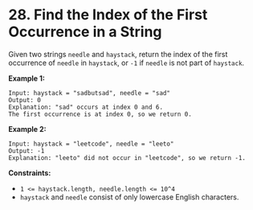 # 28. Find the Index of the First Occurrence in a String

Given two strings `needle` and `haystack`, return the index of the first occurrence of `needle` in `haystack`, or `-1` if `needle` is not part of `haystack`.

<strong>Example 1:</strong>
```
Input: haystack = "sadbutsad", needle = "sad"
Output: 0
Explanation: "sad" occurs at index 0 and 6.
The first occurrence is at index 0, so we return 0.
```

<strong>Example 2:</strong>
```
Input: haystack = "leetcode", needle = "leeto"
Output: -1
Explanation: "leeto" did not occur in "leetcode", so we return -1.
```


<strong>Constraints:</strong>

- `1 <= haystack.length, needle.length <= 10^4`
- `haystack` and `needle` consist of only lowercase English characters.